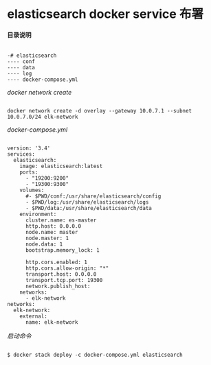 # elasticsearch docker service 布署  

#### 目录说明  

<pre><code>
-# elasticsearch
---- conf
---- data
---- log
---- docker-compose.yml
</code></pre>

*docker network create*  
<pre><code>
docker network create -d overlay --gateway 10.0.7.1 --subnet 10.0.7.0/24 elk-network
</code></pre>

*docker-compose.yml*

<pre><code>
version: '3.4'
services:
  elasticsearch:
    image: elasticsearch:latest
    ports:
      - "19200:9200"
      - "19300:9300"
    volumes: 
      #- $PWD/conf:/usr/share/elasticsearch/config
      - $PWD/log:/usr/share/elasticsearch/logs
      - $PWD/data:/usr/share/elasticsearch/data
    environment:
      cluster.name: es-master
      http.host: 0.0.0.0
      node.name: master
      node.master: 1 
      node.data: 1
      bootstrap.memory_lock: 1

      http.cors.enabled: 1
      http.cors.allow-origin: "*"
      transport.host: 0.0.0.0
      transport.tcp.port: 19300
      network.publish_host: <host>
    networks:
      - elk-network
networks:
  elk-network:
    external: 
      name: elk-network
</code></pre>

*启动命令*
<pre><code>
$ docker stack deploy -c docker-compose.yml elasticsearch
</code></pre>